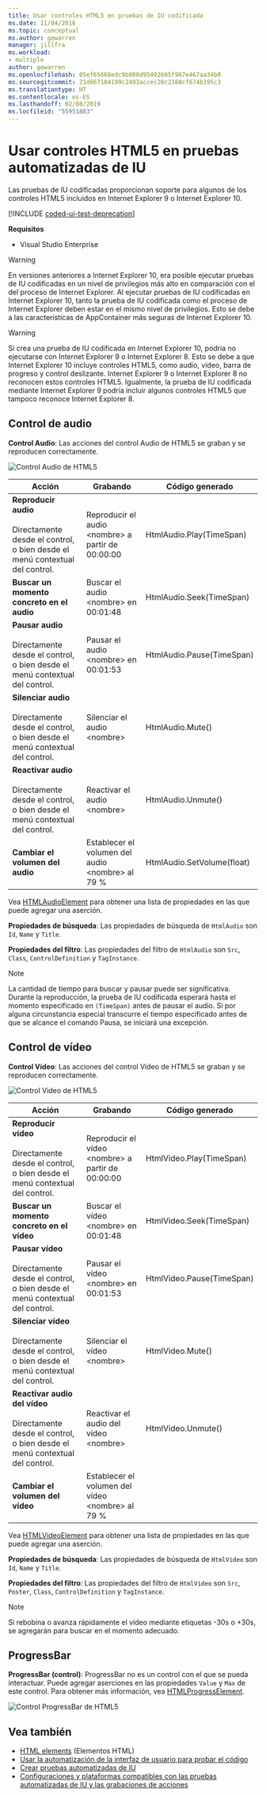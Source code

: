 ```yaml
---
title: Usar controles HTML5 en pruebas de IU codificada
ms.date: 11/04/2016
ms.topic: conceptual
ms.author: gewarren
manager: jillfra
ms.workload:
- multiple
author: gewarren
ms.openlocfilehash: 05ef65668edc9b008d95492605f967e467aa34b0
ms.sourcegitcommit: 21d667104199c2493accec20c2388cf674b195c3
ms.translationtype: HT
ms.contentlocale: es-ES
ms.lasthandoff: 02/08/2019
ms.locfileid: "55951883"
---
```

# <a name="using-html5-controls-in-coded-ui-tests"></a>Usar controles HTML5 en pruebas automatizadas de IU

Las pruebas de IU codificadas proporcionan soporte para algunos de los controles HTML5 incluidos en Internet Explorer 9 o Internet Explorer 10.

[!INCLUDE [coded-ui-test-deprecation](includes/coded-ui-test-deprecation.md)]

 **Requisitos**

-   Visual Studio Enterprise

> [!WARNING]
> En versiones anteriores a Internet Explorer 10, era posible ejecutar pruebas de IU codificadas en un nivel de privilegios más alto en comparación con el del proceso de Internet Explorer. Al ejecutar pruebas de IU codificadas en Internet Explorer 10, tanto la prueba de IU codificada como el proceso de Internet Explorer deben estar en el mismo nivel de privilegios. Esto se debe a las características de AppContainer más seguras de Internet Explorer 10.

> [!WARNING]
> Si crea una prueba de IU codificada en Internet Explorer 10, podría no ejecutarse con Internet Explorer 9 o Internet Explorer 8. Esto se debe a que Internet Explorer 10 incluye controles HTML5, como audio, vídeo, barra de progreso y control deslizante. Internet Explorer 9 o Internet Explorer 8 no reconocen estos controles HTML5. Igualmente, la prueba de IU codificada mediante Internet Explorer 9 podría incluir algunos controles HTML5 que tampoco reconoce Internet Explorer 8.

## <a name="audio-control"></a>Control de audio

**Control Audio**: Las acciones del control Audio de HTML5 se graban y se reproducen correctamente.

![Control Audio de HTML5](../test/media/codedui_html5_audio.png)

|Acción|Grabando|Código generado|
|-|---------------|-|
|**Reproducir audio**<br /><br /> Directamente desde el control, o bien desde el menú contextual del control.|Reproducir el audio \<nombre> a partir de 00:00:00|HtmlAudio.Play(TimeSpan)|
|**Buscar un momento concreto en el audio**|Buscar el audio \<nombre> en 00:01:48|HtmlAudio.Seek(TimeSpan)|
|**Pausar audio**<br /><br /> Directamente desde el control, o bien desde el menú contextual del control.|Pausar el audio \<nombre> en 00:01:53|HtmlAudio.Pause(TimeSpan)|
|**Silenciar audio**<br /><br /> Directamente desde el control, o bien desde el menú contextual del control.|Silenciar el audio \<nombre>|HtmlAudio.Mute()|
|**Reactivar audio**<br /><br /> Directamente desde el control, o bien desde el menú contextual del control.|Reactivar el audio \<nombre>|HtmlAudio.Unmute()|
|**Cambiar el volumen del audio**|Establecer el volumen del audio \<nombre> al 79 %|HtmlAudio.SetVolume(float)|

Vea [HTMLAudioElement](https://developer.mozilla.org/docs/Web/API/HTMLAudioElement) para obtener una lista de propiedades en las que puede agregar una aserción.

 **Propiedades de búsqueda**: Las propiedades de búsqueda de `HtmlAudio` son `Id`, `Name` y `Title`.

 **Propiedades del filtro**: Las propiedades del filtro de `HtmlAudio` son `Src`, `Class`, `ControlDefinition` y `TagInstance`.

> [!NOTE]
> La cantidad de tiempo para buscar y pausar puede ser significativa. Durante la reproducción, la prueba de IU codificada esperará hasta el momento especificado en `(TimeSpan)` antes de pausar el audio. Si por alguna circunstancia especial transcurre el tiempo especificado antes de que se alcance el comando Pausa, se iniciará una excepción.


## <a name="video-control"></a>Control de vídeo
 **Control Vídeo**: Las acciones del control Vídeo de HTML5 se graban y se reproducen correctamente.

 ![Control Video de HTML5](../test/media/codedui_html5_video.png)

|Acción|Grabando|Código generado|
|-|---------------|-|
|**Reproducir vídeo**<br /><br /> Directamente desde el control, o bien desde el menú contextual del control.|Reproducir el vídeo \<nombre> a partir de 00:00:00|HtmlVideo.Play(TimeSpan)|
|**Buscar un momento concreto en el vídeo**|Buscar el vídeo \<nombre> en 00:01:48|HtmlVideo.Seek(TimeSpan)|
|**Pausar vídeo**<br /><br /> Directamente desde el control, o bien desde el menú contextual del control.|Pausar el vídeo \<nombre> en 00:01:53|HtmlVideo.Pause(TimeSpan)|
|**Silenciar vídeo**<br /><br /> Directamente desde el control, o bien desde el menú contextual del control.|Silenciar el vídeo \<nombre>|HtmlVideo.Mute()|
|**Reactivar audio del vídeo**<br /><br /> Directamente desde el control, o bien desde el menú contextual del control.|Reactivar el audio del vídeo \<nombre>|HtmlVideo.Unmute()|
|**Cambiar el volumen del vídeo**|Establecer el volumen del vídeo \<nombre> al 79 %||

Vea [HTMLVideoElement](https://developer.mozilla.org/docs/Web/HTML/Element/video) para obtener una lista de propiedades en las que puede agregar una aserción.

 **Propiedades de búsqueda**: Las propiedades de búsqueda de `HtmlVideo` son `Id`, `Name` y `Title`.

 **Propiedades del filtro**: Las propiedades del filtro de `HtmlVideo` son `Src`, `Poster`, `Class`, `ControlDefinition` y `TagInstance`.

> [!NOTE]
> Si rebobina o avanza rápidamente el vídeo mediante etiquetas -30s o +30s, se agregarán para buscar en el momento adecuado.

## <a name="progressbar"></a>ProgressBar
 **ProgressBar (control)**: ProgressBar no es un control con el que se pueda interactuar. Puede agregar aserciones en las propiedades `Value` y `Max` de este control. Para obtener más información, vea [HTMLProgressElement](https://developer.mozilla.org/en-US/docs/Web/HTML/Element/progress).

 ![Control ProgressBar de HTML5](../test/media/codedui_html5_progressbar.png)

## <a name="see-also"></a>Vea también

- [HTML elements](https://developer.mozilla.org/docs/Web/HTML/Element) (Elementos HTML)
- [Usar la automatización de la interfaz de usuario para probar el código](../test/use-ui-automation-to-test-your-code.md)
- [Crear pruebas automatizadas de IU](../test/use-ui-automation-to-test-your-code.md)
- [Configuraciones y plataformas compatibles con las pruebas automatizadas de IU y las grabaciones de acciones](../test/supported-configurations-and-platforms-for-coded-ui-tests-and-action-recordings.md)
